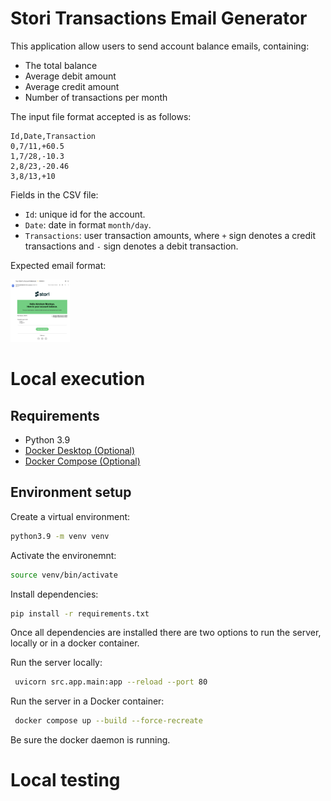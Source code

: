 # Stori Transactions Email Generator

This application allow users to send account balance emails, containing:
- The total balance
- Average debit amount
- Average credit amount
- Number of transactions per month

The input file format accepted is as follows:
```csv
Id,Date,Transaction
0,7/11,+60.5
1,7/28,-10.3
2,8/23,-20.46
3,8/13,+10
```

Fields in the CSV file:
- `Id`: unique id for the account.
- `Date`: date in format `month/day`.
- `Transactions`: user transaction amounts, where `+` sign denotes a credit transactions and `-` sign denotes a debit transaction.

Expected email format:

<img src="/assets/email_example.png" alt="MarineGEO circle logo" style="height: 100px;"/>


# Local execution

## Requirements
- Python 3.9
- [Docker Desktop (Optional)](https://www.docker.com/products/docker-desktop/)
- [Docker Compose (Optional)](https://pypi.org/project/docker-compose/)


## Environment setup
Create a virtual environment:


```bash
python3.9 -m venv venv
```

Activate the environemnt:

```bash
source venv/bin/activate
```

Install dependencies:

```bash
pip install -r requirements.txt
```

Once all dependencies are installed there are two options to run the server, locally or in a docker container.

Run the server locally:
```bash
 uvicorn src.app.main:app --reload --port 80
```

Run the server in a Docker container:
```bash
 docker compose up --build --force-recreate
 ```
 Be sure the docker daemon is running.


 # Local testing
